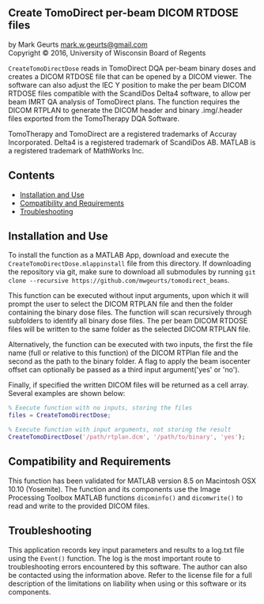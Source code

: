 ## Create TomoDirect per-beam DICOM RTDOSE files

by Mark Geurts <mark.w.geurts@gmail.com>
<br>Copyright &copy; 2016, University of Wisconsin Board of Regents

`CreateTomoDirectDose` reads in TomoDirect DQA per-beam binary doses and creates a DICOM RTDOSE file that can be opened by a DICOM viewer. The software can also adjust the IEC Y position to make the per beam DICOM RTDOSE files compatible with the ScandiDos Delta4 software, to allow per beam IMRT QA analysis of TomoDirect plans. The function requires the DICOM RTPLAN to generate the DICOM header and binary .img/.header files exported from the TomoTherapy DQA Software.

TomoTherapy and TomoDirect are a registered trademarks of Accuray Incorporated. Delta4 is a registered trademark of ScandiDos AB. MATLAB is a registered trademark of MathWorks Inc. 

## Contents

* [Installation and Use](README.md#installation-and-use)
* [Compatibility and Requirements](README.md#compatibility-and-requirements)
* [Troubleshooting](README.md#troubleshooting)

## Installation and Use

To install the function as a MATLAB App, download and execute the `CreateTomoDirectDose.mlappinstall` file from this directory. If downloading the repository via git, make sure to download all submodules by running  `git clone --recursive https://github.com/mwgeurts/tomodirect_beams`.

This function can be executed without input arguments, upon which it will prompt the user to select the DICOM RTPLAN file and then the folder containing the binary dose files. The function will scan recursively through subfolders to identify all binary dose files. The per beam DICOM RTDOSE files will be written to the same folder as the selected DICOM RTPLAN file. 

Alternatively, the function can be executed with two inputs, the first the file name (full or relative to this function) of the DICOM RTPlan file and the second as the path to the binary folder. A flag to apply the beam isocenter offset can optionally be passed as a third input argument('yes' or 'no').

Finally, if specified the written DICOM files will be returned as a cell array. Several examples are shown below:

```matlab
% Execute function with no inputs, storing the files  
files = CreateTomoDirectDose;

% Execute function with input arguments, not storing the result  
CreateTomoDirectDose('/path/rtplan.dcm', '/path/to/binary', 'yes');
```

## Compatibility and Requirements

This function has been validated for MATLAB version 8.5 on Macintosh OSX 10.10 (Yosemite). The function and its components use the Image Processing Toolbox MATLAB functions `dicominfo()` and `dicomwrite()` to read and write to the provided DICOM files.

## Troubleshooting

This application records key input parameters and results to a log.txt file using the `Event()` function. The log is the most important route to troubleshooting errors encountered by this software.  The author can also be contacted using the information above.  Refer to the license file for a full description of the limitations on liability when using or this software or its components.
